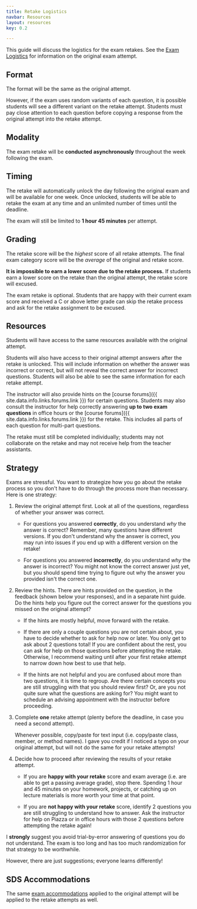 ```yaml
---
title: Retake Logistics
navbar: Resources
layout: resources
key: 0.2

---
```


This guide will discuss the logistics for the exam retakes. See the [Exam Logistics](exam-logistics.html) for information on the original exam attempt.

## Format

The format will be the same as the original attempt.

However, if the exam uses random variants of each question, it is possible students will see a different variant on the retake attempt. Students must pay close attention to each question before copying a response from the original attempt into the retake attempt.

## Modality

The exam retake will be **conducted asynchronously** throughout the week following the exam.

## Timing

The retake will automatically unlock the day following the original exam and will be available for one week. Once unlocked, students will be able to retake the exam at any time and an unlimited number of times until the deadline.

The exam will still be limited to **1 hour 45 minutes** per attempt.

## Grading

The retake score will be the *highest* score of all retake attempts. The final exam category score will be the *average* of the original and retake score.

**It is impossible to earn a lower score due to the retake process.** If students earn a lower score on the retake than the original attempt, the retake score will excused.

The exam retake is optional. Students that are happy with their current exam score and received a C or above letter grade can skip the retake process and ask for the retake assignment to be excused.

## Resources

Students will have access to the same resources available with the original attempt.

Students will also have access to their original attempt answers after the retake is unlocked. This will include information on whether the answer was incorrect or correct, but will not reveal the correct answer for incorrect questions. Students will also be able to see the same information for each retake attempt.

The instructor will also provide hints on the [course forums]({{ site.data.info.links.forums.link }}) for certain questions. Students may also consult the instructor for help correctly answering **up to two exam questions** in office hours or the [course forums]({{ site.data.info.links.forums.link }}) for the retake. This includes all parts of each question for multi-part questions.

The retake must still be completed individually; students may not collaborate on the retake and may not receive help from the teacher assistants.

## Strategy

Exams are stressful. You want to strategize how you go about the retake process so you don't have to do through the process more than necessary. Here is one strategy:

  1. Review the original attempt first. Look at all of the questions, regardless of whether your answer was correct.

      - For questions you answered **correctly**, do you understand *why* the answer is correct? Remember, many questions have different versions. If you don't understand why the answer is correct, you may run into issues if you end up with a different version on the retake!

      - For questions you answered **incorrectly**, do you understand *why* the answer is incorrect? You might not know the correct answer just yet, but you should spend time trying to figure out why the answer you provided isn't the correct one.

  2. Review the hints. There are hints provided on the question, in the feedback (shown below your responses), and in a separate hint guide. Do the hints help you figure out the correct answer for the questions you missed on the original attempt?

      - If the hints are mostly helpful, move forward with the retake.

      - If there are only a couple questions you are not certain about, you have to decide whether to ask for help now or later. You only get to ask about 2 questions total! If you are confident about the rest, you can ask for help on those questions before attempting the retake. Otherwise, I recommend waiting until after your first retake attempt to narrow down how best to use that help.

      - If the hints are not helpful and you are confused about more than two questions, it is time to regroup. Are there certain concepts you are still struggling with that you should review first? Or, are you not quite sure what the questions are asking for? You might want to schedule an advising appointment with the instructor before proceeding.

  3. Complete **one** retake attempt (plenty before the deadline, in case you need a second attempt).

      Whenever possible, copy/paste for text input (i.e. copy/paste class, member, or method names). I gave you credit if I noticed a typo on your original attempt, but will not do the same for your retake attempts!

  4. Decide how to proceed after reviewing the results of your retake attempt.

      - If you are **happy with your retake** score and exam average (i.e. are able to get a passing average grade), stop there. Spending 1 hour and 45 minutes on your homework, projects, or catching up on lecture materials is more worth your time at that point.

      - If you are **not happy with your retake** score, identify 2 questions you are still struggling to understand how to answer. Ask the instructor for help on Piazza or in office hours with those 2 questions before attempting the retake again!

I **strongly** suggest you avoid trial-by-error answering of questions you do not understand. The exam is too long and has too much randomization for that strategy to be worthwhile.

However, there are just suggestions; everyone learns differently!

## SDS Accommodations

The same [exam accommodations](https://myusf.usfca.edu/sds/exam-accommodations) applied to the original attempt will be applied to the retake attempts as well.
